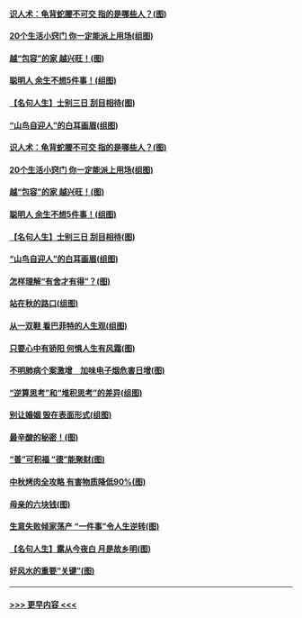 #### [识人术：龟背蛇腰不可交 指的是哪些人？(图)](../pages/p8/907503.md?t=09170001) 
#### [20个生活小窍门 你一定能派上用场(组图)](../pages/p8/907510.md?t=09170001) 
#### [越“包容”的家 越兴旺！(图)](../pages/p8/907328.md?t=09170001) 
#### [聪明人 余生不想5件事！(组图)](../pages/p8/907364.md?t=09170001) 
#### [【名句人生】士别三日 刮目相待(图)](../pages/p8/906988.md?t=09170001) 
#### [“山鸟自迎人”的白耳画眉(组图)](../pages/p8/907332.md?t=09170001) 
#### [识人术：龟背蛇腰不可交 指的是哪些人？(图)](../pages/p8/907503.md?t=09170001) 
#### [20个生活小窍门 你一定能派上用场(组图)](../pages/p8/907510.md?t=09170001) 
#### [越“包容”的家 越兴旺！(图)](../pages/p8/907328.md?t=09170001) 
#### [聪明人 余生不想5件事！(组图)](../pages/p8/907364.md?t=09170001) 
#### [【名句人生】士别三日 刮目相待(图)](../pages/p8/906988.md?t=09170001) 
#### [“山鸟自迎人”的白耳画眉(组图)](../pages/p8/907332.md?t=09170001) 
#### [怎样理解“有舍才有得”？(图)](../pages/p8/906872.md?t=09170001) 
#### [站在秋的路口(组图)](../pages/p8/906914.md?t=09170001) 
#### [从一双鞋 看巴菲特的人生观(组图)](../pages/p8/907311.md?t=09170001) 
#### [只要心中有骄阳 何惧人生有风霜(图)](../pages/p8/907320.md?t=09170001) 
#### [不明肺病个案激增　加味电子烟危害日增(图)](../pages/p8/907307.md?t=09170001) 
#### [“逆算思考”和“堆积思考”的差异(组图)](../pages/p8/907229.md?t=09170001) 
#### [别让婚姻 毁在表面形式(组图)](../pages/p8/907118.md?t=09170001) 
#### [最辛酸的秘密！(图)](../pages/p8/906327.md?t=09170001) 
#### [“善”可积福 “德”能聚财(图)](../pages/p8/906906.md?t=09170001) 
#### [中秋烤肉全攻略 有害物质降低90%(图)](../pages/p8/907227.md?t=09170001) 
#### [母亲的六块钱(图)](../pages/p8/907107.md?t=09170001) 
#### [生意失败倾家荡产 “一件事”令人生逆转(图)](../pages/p8/907101.md?t=09170001) 
#### [【名句人生】露从今夜白 月是故乡明(图)](../pages/p8/906558.md?t=09170001) 
#### [好风水的重要“关键”(图)](../pages/p8/907087.md?t=09170001) 

----
#### [ >>> 更早内容 <<< ](../indexes/p8-earlier.md)
